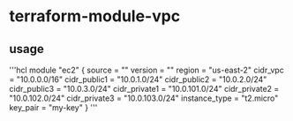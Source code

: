 # terraform-module-vpc
## usage

'''hcl
module "ec2" {
    source = ""
    version = ""
    region  = "us-east-2"
    cidr_vpc  = "10.0.0.0/16"
    cidr_public1  = "10.0.1.0/24"
    cidr_public2  = "10.0.2.0/24"
    cidr_public3  = "10.0.3.0/24"
    cidr_private1 = "10.0.101.0/24"
    cidr_private2 = "10.0.102.0/24"
    cidr_private3 = "10.0.103.0/24"
    instance_type = "t2.micro"
    key_pair      = "my-key"
}
'''